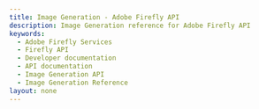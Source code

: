 ```yaml
---
title: Image Generation - Adobe Firefly API
description: Image Generation reference for Adobe Firefly API
keywords:
  - Adobe Firefly Services
  - Firefly API
  - Developer documentation
  - API documentation
  - Image Generation API
  - Image Generation Reference
layout: none
---
```


<RedoclyAPIBlock src="/firefly-services/docs/generate-image-v2.json" width="600px" disableSidebar />
